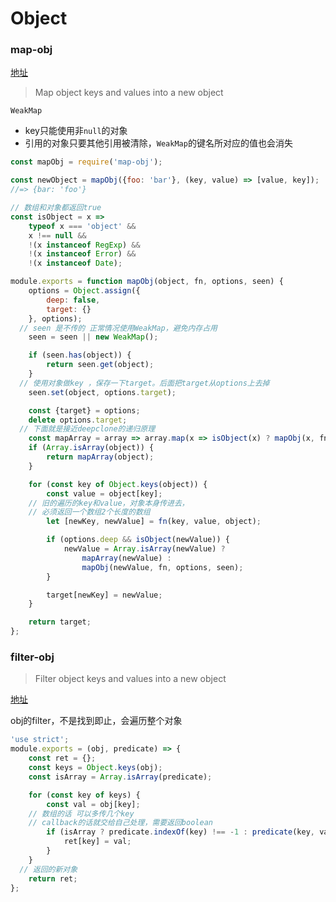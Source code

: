 # Object


### map-obj

[地址](https://github.com/sindresorhus/map-obj)

> Map object keys and values into a new object

`WeakMap`
* key只能使用非`null`的对象
* 引用的对象只要其他引用被清除，`WeakMap`的键名所对应的值也会消失

```js
const mapObj = require('map-obj');

const newObject = mapObj({foo: 'bar'}, (key, value) => [value, key]);
//=> {bar: 'foo'}
```


```js
// 数组和对象都返回true
const isObject = x =>
	typeof x === 'object' &&
	x !== null &&
	!(x instanceof RegExp) &&
	!(x instanceof Error) &&
	!(x instanceof Date);

module.exports = function mapObj(object, fn, options, seen) {
	options = Object.assign({
		deep: false,
		target: {}
	}, options);
  // seen 是不传的 正常情况使用WeakMap，避免内存占用
	seen = seen || new WeakMap();

	if (seen.has(object)) {
		return seen.get(object);
	}
  // 使用对象做key ，保存一下target。后面把target从options上去掉
	seen.set(object, options.target);

	const {target} = options;
	delete options.target;
  // 下面就是接近deepclone的递归原理
	const mapArray = array => array.map(x => isObject(x) ? mapObj(x, fn, options, seen) : x);
	if (Array.isArray(object)) {
		return mapArray(object);
	}

	for (const key of Object.keys(object)) {
		const value = object[key];
    // 旧的遍历的key和value，对象本身传进去，
    // 必须返回一个数组2个长度的数组
		let [newKey, newValue] = fn(key, value, object);

		if (options.deep && isObject(newValue)) {
			newValue = Array.isArray(newValue) ?
				mapArray(newValue) :
				mapObj(newValue, fn, options, seen);
		}

		target[newKey] = newValue;
	}

	return target;
};
```



### filter-obj

> Filter object keys and values into a new object

[地址](https://github.com/sindresorhus/filter-obj)

obj的filter，不是找到即止，会遍历整个对象

```js
'use strict';
module.exports = (obj, predicate) => {
	const ret = {};
	const keys = Object.keys(obj);
	const isArray = Array.isArray(predicate);

	for (const key of keys) {
		const val = obj[key];
    // 数组的话 可以多传几个key
    // callback的话就交给自己处理，需要返回boolean
		if (isArray ? predicate.indexOf(key) !== -1 : predicate(key, val, obj)) {
			ret[key] = val;
		}
	}
  // 返回的新对象
	return ret;
};
```